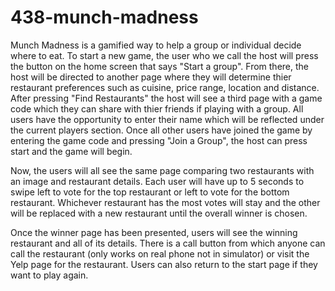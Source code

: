 # 438-munch-madness

Munch Madness is a gamified way to help a group or individual decide where to eat. To start a new game, the user who we call the host will press the button on the home screen that says "Start a group". From there, the host will be directed to another page where they will determine thier restaurant preferences such as cuisine, price range, location and distance. After pressing "Find Restaurants" the host will see a third page with a game code which they can share with thier friends if playing with a group. All users have the opportunity to enter their name which will be reflected under the current players section. Once all other users have joined the game by entering the game code and pressing "Join a Group", the host can press start and the game will begin. 

Now, the users will all see the same page comparing two restaurants with an image and restaurant details. Each user will have up to 5 seconds to swipe left to vote for the top restaurant or left to vote for the bottom restaurant. Whichever restaurant has the most votes will stay and the other will be replaced with a new restaurant until the overall winner is chosen. 

Once the winner page has been presented, users will see the winning restaurant and all of its details. There is a call button from which anyone can call the restaurant (only works on real phone not in simulator) or visit the Yelp page for the restaurant. Users can also return to the start page if they want to play again.
